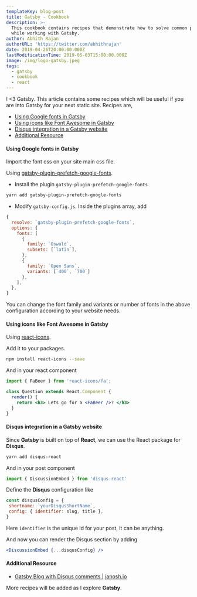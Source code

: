 ```yaml
---
templateKey: blog-post
title: Gatsby - Cookbook
description: >-
  This cookbook contains recipes that demonstrate how to solve common problems
  while working with Gatsby. 
author: Abhith Rajan
authorURL: 'https://twitter.com/abhithrajan'
date: 2019-04-26T20:00:00.000Z
lastModificationTime: 2019-05-03T15:00:00.000Z
image: /img/logo-gatsby.jpeg
tags:
  - gatsby
  - cookbook
  - react
---
```


I <3 Gatsby. This article contains some recipes which will be useful if you are into Gatsby for your next static site. Recipes are,

- [Using Google fonts in Gatsby](#using-google-fonts-in-gatsby)
- [Using icons like Font Awesome in Gatsby](#using-icons-like-font-awesome-in-gatsby)
- [Disqus integration in a Gatsby website](#disqus-integration-in-a-gatsby-website)
- [Additional Resource](#additional-resource)

#### Using Google fonts in Gatsby

Import the font css on your site main css file.

Using [gatsby-plugin-prefetch-google-fonts](https://www.gatsbyjs.org/packages/gatsby-plugin-prefetch-google-fonts/).

- Install the plugin `gatsby-plugin-prefetch-google-fonts`

```bash
yarn add gatsby-plugin-prefetch-google-fonts
```

- Modify `gatsby-config.js`.  Inside the plugins array, add

```js
{
  resolve: `gatsby-plugin-prefetch-google-fonts`,
  options: {
    fonts: [
      {
        family: `Oswald`,
        subsets: [`latin`],
      },
      {
        family: `Open Sans`,
        variants: [`400`, `700`]
      },
    ],
  },
}
```

You can change the font family and variants or number of fonts in the above configuration according to your website needs.

#### Using icons like Font Awesome in Gatsby

Using [react-icons](https://github.com/react-icons/react-icons).

Add it to your packages. 

```bash
npm install react-icons --save
```

And in your react component

```jsx
import { FaBeer } from 'react-icons/fa';

class Question extends React.Component {
  render() {
    return <h3> Lets go for a <FaBeer />? </h3>
  }
}
```

#### Disqus integration in a Gatsby website

Since **Gatsby** is built on top of **React**, we can use the React package for **Disqus**.

```bash
yarn add disqus-react
```

And in your post component

```js
import { DiscussionEmbed } from 'disqus-react'
```

Define the **Disqus** configuration like

```js
const disqusConfig = {
 shortname: `yourDisqusShortName`,
 config: { identifier: slug, title },
}
```

Here `identifier` is the unique id for your post, it can be anything.

And now you can render the Disqus section by adding

```jsx
<DiscussionEmbed {...disqusConfig} />
```

#### Additional Resource

- [Gatsby Blog with Disqus comments | janosh.io](https://janosh.io/blog/disqus-comments/)

More recipes will be added as I explore **Gatsby**.
